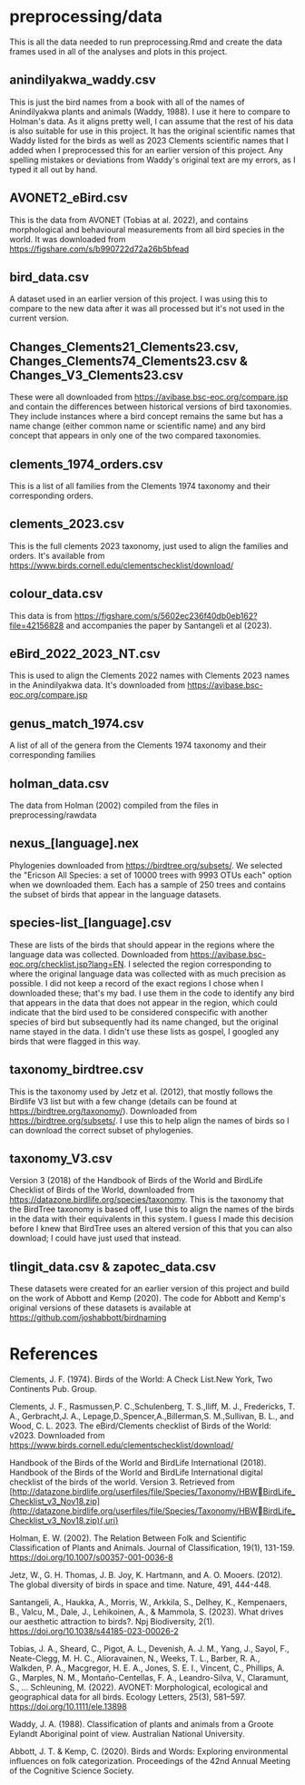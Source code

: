 # preprocessing/data

This is all the data needed to run preprocessing.Rmd and create the data frames used in all of the analyses and plots in this project.

## anindilyakwa_waddy.csv

This is just the bird names from a book with all of the names of Anindilyakwa plants and animals (Waddy, 1988). I use it here to compare to Holman's data. As it aligns pretty well, I can assume that the rest of his data is also suitable for use in this project. It has the original scientific names that Waddy listed for the birds as well as 2023 Clements scientific names that I added when I preprocessed this for an earlier version of this project. Any spelling mistakes or deviations from Waddy's original text are my errors, as I typed it all out by hand.

## AVONET2_eBird.csv

This is the data from AVONET (Tobias at al. 2022), and contains morphological and behavioural measurements from all bird species in the world. It was downloaded from <https://figshare.com/s/b990722d72a26b5bfead>

## bird_data.csv

A dataset used in an earlier version of this project. I was using this to compare to the new data after it was all processed but it's not used in the current version.

## Changes_Clements21_Clements23.csv, Changes_Clements74_Clements23.csv & Changes_V3_Clements23.csv

These were all downloaded from <https://avibase.bsc-eoc.org/compare.jsp> and contain the differences between historical versions of bird taxonomies. They include instances where a bird concept remains the same but has a name change (either common name or scientific name) and any bird concept that appears in only one of the two compared taxonomies.

## clements_1974_orders.csv

This is a list of all families from the Clements 1974 taxonomy and their corresponding orders.

## clements_2023.csv

This is the full clements 2023 taxonomy, just used to align the families and orders. It's available from <https://www.birds.cornell.edu/clementschecklist/download/>

## colour_data.csv

This data is from <https://figshare.com/s/5602ec236f40db0eb162?file=42156828> and accompanies the paper by Santangeli et al (2023).

## eBird_2022_2023_NT.csv

This is used to align the Clements 2022 names with Clements 2023 names in the Anindilyakwa data. It's downloaded from <https://avibase.bsc-eoc.org/compare.jsp>

## genus_match_1974.csv

A list of all of the genera from the Clements 1974 taxonomy and their corresponding families

## holman_data.csv

The data from Holman (2002) compiled from the files in preprocessing/rawdata

## nexus\_[language].nex

Phylogenies downloaded from <https://birdtree.org/subsets/>. We selected the "Ericson All Species: a set of 10000 trees with 9993 OTUs each" option when we downloaded them. Each has a sample of 250 trees and contains the subset of birds that appear in the language datasets.

## species-list\_[language].csv

These are lists of the birds that should appear in the regions where the language data was collected. Downloaded from <https://avibase.bsc-eoc.org/checklist.jsp?lang=EN>. I selected the region corresponding to where the original language data was collected with as much precision as possible. I did not keep a record of the exact regions I chose when I downloaded these; that's my bad. I use them in the code to identify any bird that appears in the data that does not appear in the region, which could indicate that the bird used to be considered conspecific with another species of bird but subsequently had its name changed, but the original name stayed in the data. I didn't use these lists as gospel, I googled any birds that were flagged in this way.

## taxonomy_birdtree.csv

This is the taxonomy used by Jetz et al. (2012), that mostly follows the Birdlife V3 list but with a few change (details can be found at <https://birdtree.org/taxonomy/>). Downloaded from <https://birdtree.org/subsets/>. I use this to help align the names of birds so I can download the correct subset of phylogenies.

## taxonomy_V3.csv

Version 3 (2018) of the Handbook of Birds of the World and BirdLife Checklist of Birds of the World, downloaded from <https://datazone.birdlife.org/species/taxonomy>. This is the taxonomy that the BirdTree taxonomy is based off, I use this to align the names of the birds in the data with their equivalents in this system. I guess I made this decision before I knew that BirdTree uses an altered version of this that you can also download; I could have just used that instead.

## tlingit_data.csv & zapotec_data.csv

These datasets were created for an earlier version of this project and build on the work of Abbott and Kemp (2020). The code for Abbott and Kemp's original versions of these datasets is available at <https://github.com/joshabbott/birdnaming>

# References

Clements, J. F. (1974). Birds of the World: A Check List.New York, Two Continents Pub. Group.

Clements, J. F., Rasmussen,P. C.,Schulenberg, T. S.,Iliff, M. J., Fredericks, T. A., Gerbracht,J. A., Lepage,D.,Spencer,A.,Billerman,S. M.,Sullivan, B. L., and Wood, C. L. 2023. The eBird/Clements checklist of Birds of the World: v2023. Downloaded from <https://www.birds.cornell.edu/clementschecklist/download/>

Handbook of the Birds of the World and BirdLife International (2018). Handbook of the Birds of the World and BirdLife International digital checklist of the birds of the world. Version 3. Retrieved from [http://datazone.birdlife.org/userfiles/file/Species/Taxonomy/HBWBirdLife_Checklist_v3_Nov18.zip](http://datazone.birdlife.org/userfiles/file/Species/Taxonomy/HBWBirdLife_Checklist_v3_Nov18.zip){.uri}

Holman, E. W. (2002). The Relation Between Folk and Scientific Classification of Plants and Animals. Journal of Classification, 19(1), 131-159. <https://doi.org/10.1007/s00357-001-0036-8>

Jetz, W., G. H. Thomas, J. B. Joy, K. Hartmann, and A. O. Mooers. (2012). The global diversity of birds in space and time. Nature, 491, 444-448.

Santangeli, A., Haukka, A., Morris, W., Arkkila, S., Delhey, K., Kempenaers, B., Valcu, M., Dale, J., Lehikoinen, A., & Mammola, S. (2023). What drives our aesthetic attraction to birds?. Npj Biodiversity, 2(1). <https://doi.org/10.1038/s44185-023-00026-2>

Tobias, J. A., Sheard, C., Pigot, A. L., Devenish, A. J. M., Yang, J., Sayol, F., Neate-Clegg, M. H. C., Alioravainen, N., Weeks, T. L., Barber, R. A., Walkden, P. A., Macgregor, H. E. A., Jones, S. E. I., Vincent, C., Phillips, A. G., Marples, N. M., Montaño-Centellas, F. A., Leandro-Silva, V., Claramunt, S., … Schleuning, M. (2022). AVONET: Morphological, ecological and geographical data for all birds. Ecology Letters, 25(3), 581–597. <https://doi.org/10.1111/ele.13898>

Waddy, J. A. (1988). Classification of plants and animals from a Groote Eylandt Aboriginal point of view. Australian National University.

Abbott, J. T. & Kemp, C. (2020). Birds and Words: Exploring environmental influences on folk categorization. Proceedings of the 42nd Annual Meeting of the Cognitive Science Society.
